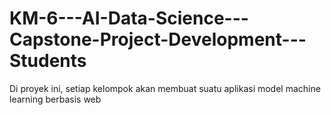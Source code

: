 # KM-6---AI-Data-Science---Capstone-Project-Development---Students
Di proyek ini, setiap kelompok akan membuat suatu aplikasi model machine learning berbasis web
